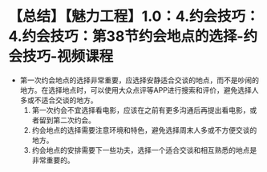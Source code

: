 # 【总结】【魅力工程】1.0：4.约会技巧：4.约会技巧：第38节约会地点的选择-约会技巧-视频课程

-   第一次约会地点的选择非常重要，应选择安静适合交谈的地点，而不是吵闹的地方。在选择地点时，可以使用大众点评等APP进行搜索和评价，避免选择人多或不适合交谈的地方。
    1.  第一次约会不宜选择看电影，应该在之前有更多沟通后再提出看电影，或者留到第二次约会。
    2.  约会地点的选择需要注意环境和特色，避免选择周末人多或不方便交谈的地方。
    3.  约会地点的安排需要下一些功夫，选择一个适合交谈和相互熟悉的地点是非常重要的。